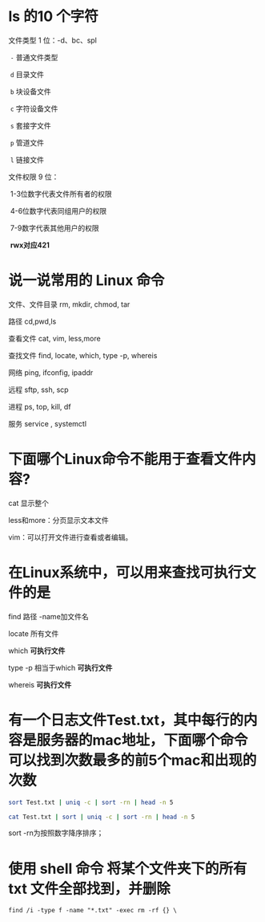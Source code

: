 # ls 的10 个字符

文件类型 1 位：-d、bc、spl

​	`-` 普通文件类型

​	`d` 目录文件

​	`b` 块设备文件

​	`c` 字符设备文件

​	`s` 套接字文件

​	`p` 管道文件

​	`l` 链接文件

文件权限 9 位：

​	1-3位数字代表文件所有者的权限

​	4-6位数字代表同组用户的权限

​	7-9数字代表其他用户的权限

​	**rwx对应421**

# 说一说常用的 Linux 命令

文件、文件目录 rm, mkdir, chmod, tar

路径 cd,pwd,ls

查看文件 cat, vim, less,more

查找文件 find, locate, which, type -p, whereis

网络 ping, ifconfig, ipaddr

远程 sftp, ssh, scp

进程 ps, top, kill, df

服务 service , systemctl 



# 下面哪个Linux命令不能用于查看文件内容?

cat 显示整个

less和more：分页显示文本文件

vim：可以打开文件进行查看或者编辑。

# 在Linux系统中，可以用来查找可执行文件的是

find 路径 -name加文件名

locate 所有文件

which **可执行文件**

type -p 相当于which  **可执行文件**

whereis **可执行文件**

# 有一个日志文件Test.txt，其中每行的内容是服务器的mac地址，下面哪个命令可以找到次数最多的前5个mac和出现的次数

```bash
sort Test.txt | uniq -c | sort -rn | head -n 5

cat Test.txt | sort | uniq -c | sort -rn | head -n 5
```

sort -rn为按照数字降序排序；



# 使用 shell 命令 将某个文件夹下的所有txt 文件全部找到，并删除

`find /i -type f -name "*.txt" -exec rm -rf {} \`
